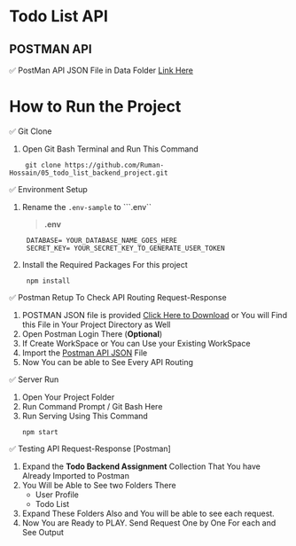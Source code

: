 # Todo List API
## POSTMAN API
✅ PostMan API JSON File in Data Folder [Link Here](https://github.com/Ruman-Hossain/05_todo_list_backend_project/tree/master/Data)

# How to Run the Project
✅ Git Clone
1. Open Git Bash Terminal and Run This Command
```shell
    git clone https://github.com/Ruman-Hossain/05_todo_list_backend_project.git
```
✅ Environment Setup
1. Rename the ```.env-sample``` to ```.env``
   > **.env**
   ```text
    DATABASE= YOUR_DATABASE_NAME_GOES_HERE
    SECRET_KEY= YOUR_SECRET_KEY_TO_GENERATE_USER_TOKEN
   ```
2. Install the Required Packages For this project
   ```shell
    npm install
   ```
✅ Postman Retup To Check API Routing Request-Response
1. POSTMAN JSON file is provided [Click Here to Download](https://github.com/Ruman-Hossain/05_todo_list_backend_project/tree/master/Data) or You will Find this File in Your Project Directory as Well
2. Open Postman Login There (**Optional**)
3. If Create WorkSpace or You can Use your Existing WorkSpace
4. Import the [Postman API JSON]() File
5. Now You can be able to See Every API Routing

✅ Server Run
1. Open Your Project Folder
2. Run Command Prompt / Git Bash Here
3. Run Serving Using This Command
    ```shell
    npm start
    ```

✅ Testing API Request-Response [Postman]
1. Expand the **Todo Backend Assignment** Collection That You have Already Imported to Postman
2. You Will be Able to See two Folders There
    - User Profile
    - Todo List
3. Expand These Folders Also and You will be able to see each request.
4. Now You are Ready to PLAY. Send Request One by One For each and See Output
